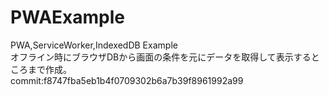 # PWAExample
PWA,ServiceWorker,IndexedDB Example  
オフライン時にブラウザDBから画面の条件を元にデータを取得して表示するところまで作成。  
commit:f8747fba5eb1b4f0709302b6a7b39f8961992a99  

